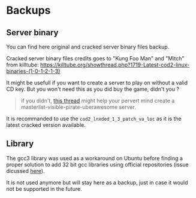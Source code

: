# Backups

## Server binary
You can find here original and cracked server binary files backup.

Cracked server binary files credits goes to "Kung Foo Man" and "Mitch" from killtube: https://killtube.org/showthread.php?1719-Latest-cod2-linux-binaries-(1-0-1-2-1-3)

It might be usefull if you want to create a server to play on without a valid CD key. 
But you won't need this as you did buy the game, didn't you ? 
  > if you didn't, [this thread](http://killtube.org/showthread.php?1337-CoD2-Tutorial-How-to-make-your-cracked-server-show-up-in-the-master-list) might help your pervert mind create a masterlist-visible-pirate-uberawesome server.

It is recommanded to use the `cod2_lnxded_1_3_patch_va_loc` as it is the latest cracked version available.

## Library
The gcc3 library was used as a workaround on Ubuntu before finding a proper solution to add 32 bit gcc libraries using official repositories (issue dicussed [here](http://askubuntu.com/questions/454253/how-to-run-32-bit-app-in-ubuntu-64-bit/454254#454254)). 

It is not used anymore but will stay here as a backup, just in case it would not be supported in the future.